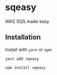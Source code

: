 # sqeasy
AWS SQS made easy

## Installation

Install with `yarn` or `npm`:

```shell
yarn add sqeasy
```

```shell
npm install sqeasy
```
